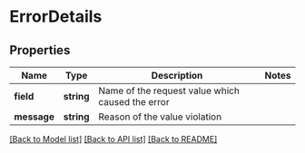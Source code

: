 # ErrorDetails

## Properties
Name | Type | Description | Notes
------------ | ------------- | ------------- | -------------
**field** | **string** | Name of the request value which caused the error | 
**message** | **string** | Reason of the value violation | 

[[Back to Model list]](../../README.md#documentation-for-models) [[Back to API list]](../../README.md#documentation-for-api-endpoints) [[Back to README]](../../README.md)

